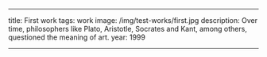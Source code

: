 ---

title: First work
tags: work
image: /img/test-works/first.jpg
description: Over time, philosophers like Plato, Aristotle, Socrates and Kant, among others, questioned the meaning of art.
year: 1999

---